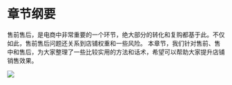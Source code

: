 # 章节纲要

售前售后，是电商中非常重要的一个环节，绝大部分的转化和复购都基于此。不仅如此，售前售后问题还关系到店铺权重和一些风险。
本章节，我们针对售前、售中和售后，为大家整理了一些比较实用的方法和话术，希望可以帮助大家提升店铺销售效果。

![](img/f5f11c405b1ebfa42488ca1035ca05ad.png)